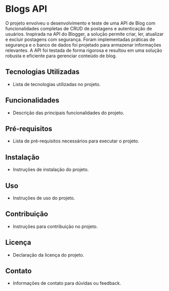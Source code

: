 # Blogs API

O projeto envolveu o desenvolvimento e teste de uma API de Blog com funcionalidades completas de CRUD de postagens e autenticação de usuários. Inspirada na API do Blogger, a solução permite criar, ler, atualizar e excluir postagens com segurança. Foram implementadas práticas de segurança e o banco de dados foi projetado para armazenar informações relevantes. A API foi testada de forma rigorosa e resultou em uma solução robusta e eficiente para gerenciar conteúdo de blog.

## Tecnologias Utilizadas

- Lista de tecnologias utilizadas no projeto.

## Funcionalidades

- Descrição das principais funcionalidades do projeto.

## Pré-requisitos

- Lista de pré-requisitos necessários para executar o projeto.

## Instalação

- Instruções de instalação do projeto.

## Uso

- Instruções de uso do projeto.

## Contribuição

- Instruções para contribuição no projeto.

## Licença

- Declaração da licença do projeto.

## Contato

- Informações de contato para dúvidas ou feedback.
